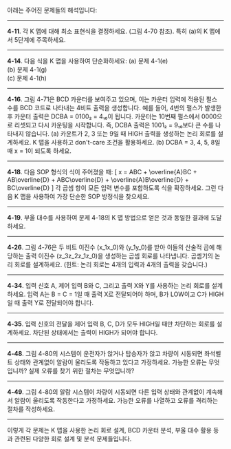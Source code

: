아래는 주어진 문제들의 해석입니다:

---

**4-11**. 각 K 맵에 대해 최소 표현식을 결정하세요. (그림 4-70 참조). 특히 (a)의 K 맵에서 5단계에 주목하세요.

---

**4-14**. 다음 식을 K 맵을 사용하여 단순화하세요:
(a) 문제 4-1(e)  
(b) 문제 4-1(g)  
(c) 문제 4-1(h)

---

**4-16**. 그림 4-71은 BCD 카운터를 보여주고 있으며, 이는 카운터 입력에 적용된 펄스 수를 BCD 코드로 나타내는 4비트 출력을 생성합니다. 예를 들어, 4번의 펄스가 발생한 후 카운터 출력은 DCBA = 0100₂ = 4₁₀이 됩니다. 카운터는 10번째 펄스에서 0000으로 리셋되고 다시 카운팅을 시작합니다. 즉, DCBA 출력은 1001₂ = 9₁₀보다 큰 수를 나타내지 않습니다.
(a) 카운트가 2, 3 또는 9일 때 HIGH 출력을 생성하는 논리 회로를 설계하세요. K 맵을 사용하고 don't-care 조건을 활용하세요.
(b) DCBA = 3, 4, 5, 8일 때 x = 1이 되도록 하세요.

---

**4-18**. 다음 SOP 형식의 식이 주어졌을 때:
\[
x = ABC + \overline{A}BC + AB\overline{D} + ABC\overline{D} + \overline{A}B\overline{D} + BC\overline{D}
\]
각 곱셈 항이 모든 입력 변수를 포함하도록 식을 확장하세요. 그런 다음 K 맵을 사용하여 가장 단순한 SOP 방정식을 찾으세요.

---

**4-19**. 부울 대수를 사용하여 문제 4-18의 K 맵 방법으로 얻은 것과 동일한 결과에 도달하세요.

---

**4-26**. 그림 4-76은 두 비트 이진수 \(x_1x_0\)와 \(y_1y_0\)를 받아 이들의 산술적 곱에 해당하는 출력 이진수 \(z_3z_2z_1z_0\)을 생성하는 곱셈 회로를 나타냅니다. 곱셈기의 논리 회로를 설계하세요. (힌트: 논리 회로는 4개의 입력과 4개의 출력을 갖습니다.)

---

**4-34**. 입력 신호 A, 제어 입력 B와 C, 그리고 출력 X와 Y를 사용하는 논리 회로를 설계하세요. 입력 A는 B = C = 1일 때 출력 X로 전달되어야 하며, B가 LOW이고 C가 HIGH일 때 출력 Y로 전달되어야 합니다.

---

**4-35**. 입력 신호의 전달을 제어 입력 B, C, D가 모두 HIGH일 때만 차단하는 회로를 설계하세요. 차단된 상태에서는 출력이 HIGH가 되어야 합니다.

---

**4-48**. 그림 4-80의 시스템이 운전자가 앉거나 탑승자가 앉고 차량이 시동되면 좌석벨트 상태와 관계없이 알람이 울리도록 작동하고 있다고 가정하세요. 가능한 오류는 무엇입니까? 실제 오류를 찾기 위한 절차는 무엇입니까?

---

**4-49**. 그림 4-80의 알람 시스템이 차량이 시동되면 다른 입력 상태와 관계없이 계속해서 알람이 울리도록 작동한다고 가정하세요. 가능한 오류를 나열하고 오류를 격리하는 절차를 작성하세요.

---

이렇게 각 문제는 K 맵을 사용한 논리 회로 설계, BCD 카운터 분석, 부울 대수 활용 등과 관련된 다양한 회로 설계 및 분석 문제들입니다.